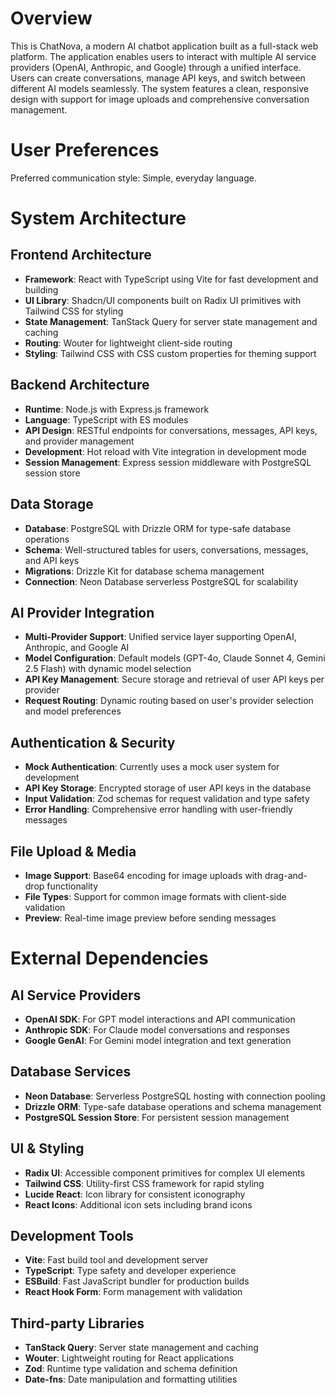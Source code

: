 # Overview

This is ChatNova, a modern AI chatbot application built as a full-stack web platform. The application enables users to interact with multiple AI service providers (OpenAI, Anthropic, and Google) through a unified interface. Users can create conversations, manage API keys, and switch between different AI models seamlessly. The system features a clean, responsive design with support for image uploads and comprehensive conversation management.

# User Preferences

Preferred communication style: Simple, everyday language.

# System Architecture

## Frontend Architecture
- **Framework**: React with TypeScript using Vite for fast development and building
- **UI Library**: Shadcn/UI components built on Radix UI primitives with Tailwind CSS for styling
- **State Management**: TanStack Query for server state management and caching
- **Routing**: Wouter for lightweight client-side routing
- **Styling**: Tailwind CSS with CSS custom properties for theming support

## Backend Architecture
- **Runtime**: Node.js with Express.js framework
- **Language**: TypeScript with ES modules
- **API Design**: RESTful endpoints for conversations, messages, API keys, and provider management
- **Development**: Hot reload with Vite integration in development mode
- **Session Management**: Express session middleware with PostgreSQL session store

## Data Storage
- **Database**: PostgreSQL with Drizzle ORM for type-safe database operations
- **Schema**: Well-structured tables for users, conversations, messages, and API keys
- **Migrations**: Drizzle Kit for database schema management
- **Connection**: Neon Database serverless PostgreSQL for scalability

## AI Provider Integration
- **Multi-Provider Support**: Unified service layer supporting OpenAI, Anthropic, and Google AI
- **Model Configuration**: Default models (GPT-4o, Claude Sonnet 4, Gemini 2.5 Flash) with dynamic model selection
- **API Key Management**: Secure storage and retrieval of user API keys per provider
- **Request Routing**: Dynamic routing based on user's provider selection and model preferences

## Authentication & Security
- **Mock Authentication**: Currently uses a mock user system for development
- **API Key Storage**: Encrypted storage of user API keys in the database
- **Input Validation**: Zod schemas for request validation and type safety
- **Error Handling**: Comprehensive error handling with user-friendly messages

## File Upload & Media
- **Image Support**: Base64 encoding for image uploads with drag-and-drop functionality
- **File Types**: Support for common image formats with client-side validation
- **Preview**: Real-time image preview before sending messages

# External Dependencies

## AI Service Providers
- **OpenAI SDK**: For GPT model interactions and API communication
- **Anthropic SDK**: For Claude model conversations and responses
- **Google GenAI**: For Gemini model integration and text generation

## Database Services
- **Neon Database**: Serverless PostgreSQL hosting with connection pooling
- **Drizzle ORM**: Type-safe database operations and schema management
- **PostgreSQL Session Store**: For persistent session management

## UI & Styling
- **Radix UI**: Accessible component primitives for complex UI elements
- **Tailwind CSS**: Utility-first CSS framework for rapid styling
- **Lucide React**: Icon library for consistent iconography
- **React Icons**: Additional icon sets including brand icons

## Development Tools
- **Vite**: Fast build tool and development server
- **TypeScript**: Type safety and developer experience
- **ESBuild**: Fast JavaScript bundler for production builds
- **React Hook Form**: Form management with validation

## Third-party Libraries
- **TanStack Query**: Server state management and caching
- **Wouter**: Lightweight routing for React applications
- **Zod**: Runtime type validation and schema definition
- **Date-fns**: Date manipulation and formatting utilities